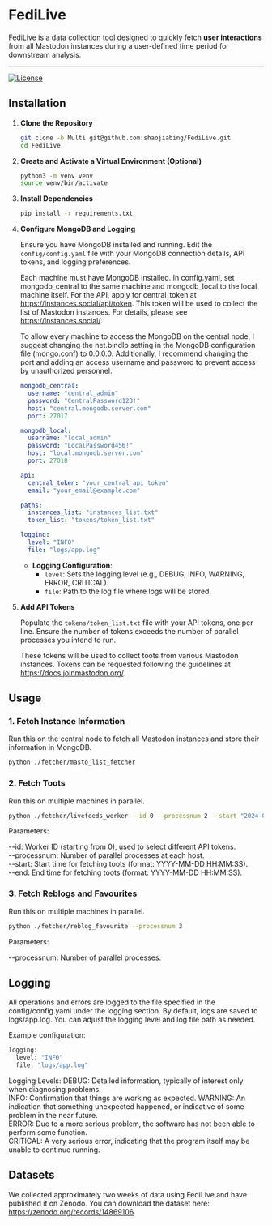 FediLive
==================

FediLive is a data collection tool designed to quickly fetch **user interactions** from all Mastodon instances during a user-defined time period for downstream analysis.


___________________________________________________________________________

[![License][license-image]][license-url]

[license-image]:https://img.shields.io/github/license/FDUDataNET/FediLive
[license-url]: https://github.com/FDUDataNET/FediLive/blob/Multi/LICENSE


## Installation

1. **Clone the Repository**

    ```bash
    git clone -b Multi git@github.com:shaojiabing/FediLive.git
    cd FediLive
    ```

2. **Create and Activate a Virtual Environment (Optional)**

    ```bash
    python3 -m venv venv
    source venv/bin/activate
    ```

3. **Install Dependencies**

    ```bash
    pip install -r requirements.txt
    ```

4. **Configure MongoDB and Logging**

    Ensure you have MongoDB installed and running. Edit the `config/config.yaml` file with your MongoDB connection details, API tokens, and logging preferences.

    Each machine must have MongoDB installed. In config.yaml, set mongodb_central to the same machine and mongodb_local to the local machine itself. For the API, apply for central_token at https://instances.social/api/token. This token will be used to collect the list of Mastodon instances. For details, please see https://instances.social/.

    To allow every machine to access the MongoDB on the central node, I suggest changing the net.bindIp setting in the MongoDB configuration file (mongo.conf) to 0.0.0.0. Additionally, I recommend changing the port and adding an access username and password to prevent access by unauthorized personnel.

    ```yaml
    mongodb_central:
      username: "central_admin"
      password: "CentralPassword123!"
      host: "central.mongodb.server.com"
      port: 27017

    mongodb_local:
      username: "local_admin"
      password: "LocalPassword456!"
      host: "local.mongodb.server.com"
      port: 27018

    api:
      central_token: "your_central_api_token"
      email: "your_email@example.com"

    paths:
      instances_list: "instances_list.txt"
      token_list: "tokens/token_list.txt"

    logging:
      level: "INFO"
      file: "logs/app.log"
    ```

    - **Logging Configuration**:
      - `level`: Sets the logging level (e.g., DEBUG, INFO, WARNING, ERROR, CRITICAL).
      - `file`: Path to the log file where logs will be stored.

5. **Add API Tokens**

    Populate the `tokens/token_list.txt` file with your API tokens, one per line. Ensure the number of tokens exceeds the number of parallel processes you intend to run.

    These tokens will be used to collect toots from various Mastodon instances. Tokens can be requested following the guidelines at https://docs.joinmastodon.org/.


## Usage

### 1. Fetch Instance Information

Run this on the central node to fetch all Mastodon instances and store their information in MongoDB.

```bash
python ./fetcher/masto_list_fetcher
```

### 2. Fetch Toots
Run this on multiple machines in parallel.
```bash
python ./fetcher/livefeeds_worker --id 0 --processnum 2 --start "2024-01-01 00:00:00" --end "2024-01-02 00:00:00"
```
Parameters:

--id: Worker ID (starting from 0), used to select different API tokens.  
--processnum: Number of parallel processes at each host.  
--start: Start time for fetching toots (format: YYYY-MM-DD HH:MM:SS).  
--end: End time for fetching toots (format: YYYY-MM-DD HH:MM:SS).  

### 3. Fetch Reblogs and Favourites
Run this on multiple machines in parallel.

```bash
python ./fetcher/reblog_favourite --processnum 3
```
Parameters:

--processnum: Number of parallel processes.  

## Logging
All operations and errors are logged to the file specified in the config/config.yaml under the logging section. By default, logs are saved to logs/app.log. You can adjust the logging level and log file path as needed.

Example configuration:
```bash
logging:
  level: "INFO"
  file: "logs/app.log"
```
Logging Levels:
DEBUG: Detailed information, typically of interest only when diagnosing problems.  
INFO: Confirmation that things are working as expected.
WARNING: An indication that something unexpected happened, or indicative of some problem in the near future.  
ERROR: Due to a more serious problem, the software has not been able to perform some function.  
CRITICAL: A very serious error, indicating that the program itself may be unable to continue running.  


## Datasets
We collected approximately two weeks of data using FediLive and have published it on Zenodo. You can download the dataset here: https://zenodo.org/records/14869106